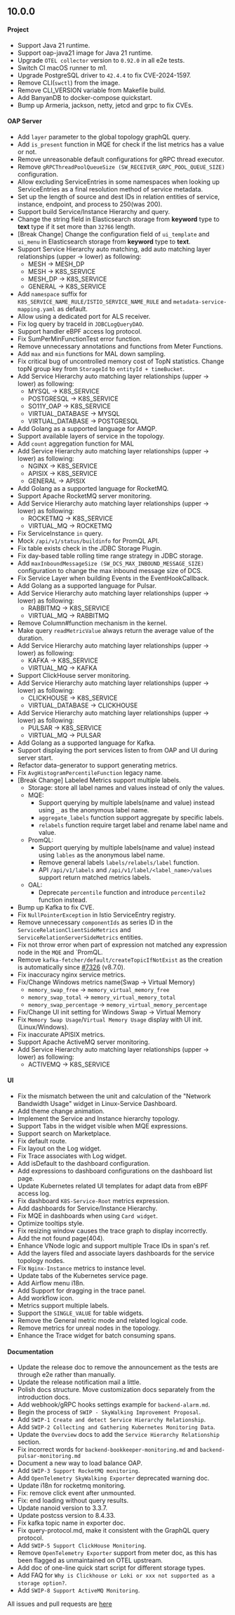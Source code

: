 ## 10.0.0

#### Project
* Support Java 21 runtime.
* Support oap-java21 image for Java 21 runtime.
* Upgrade `OTEL collector` version to `0.92.0` in all e2e tests.
* Switch CI macOS runner to m1.
* Upgrade PostgreSQL driver to `42.4.4` to fix CVE-2024-1597.
* Remove CLI(`swctl`) from the image.
* Remove CLI_VERSION variable from Makefile build.
* Add BanyanDB to docker-compose quickstart.
* Bump up Armeria, jackson, netty, jetcd and grpc to fix CVEs.

#### OAP Server

* Add `layer` parameter to the global topology graphQL query.
* Add `is_present` function in MQE for check if the list metrics has a value or not.
* Remove unreasonable default configurations for gRPC thread executor.
* Remove `gRPCThreadPoolQueueSize (SW_RECEIVER_GRPC_POOL_QUEUE_SIZE)` configuration.
* Allow excluding ServiceEntries in some namespaces when looking up ServiceEntries as a final resolution method of
  service metadata.
* Set up the length of source and dest IDs in relation entities of service, instance, endpoint, and process to 250(was
  200).
* Support build Service/Instance Hierarchy and query.
* Change the string field in Elasticsearch storage from **keyword** type to **text** type if it set more than `32766` length.
* [Break Change] Change the configuration field of `ui_template` and `ui_menu` in Elasticsearch storage from **keyword** type to **text**.
* Support Service Hierarchy auto matching, add auto matching layer relationships (upper -> lower) as following:
  - MESH -> MESH_DP
  - MESH -> K8S_SERVICE
  - MESH_DP -> K8S_SERVICE
  - GENERAL -> K8S_SERVICE
* Add `namespace` suffix for `K8S_SERVICE_NAME_RULE/ISTIO_SERVICE_NAME_RULE` and `metadata-service-mapping.yaml` as default.
* Allow using a dedicated port for ALS receiver.
* Fix log query by traceId in `JDBCLogQueryDAO`.
* Support handler eBPF access log protocol.
* Fix SumPerMinFunctionTest error function.
* Remove unnecessary annotations and functions from Meter Functions.
* Add `max` and `min` functions for MAL down sampling.
* Fix critical bug of uncontrolled memory cost of TopN statistics. Change topN group key from `StorageId` to `entityId + timeBucket`.
* Add Service Hierarchy auto matching layer relationships (upper -> lower) as following:
  - MYSQL -> K8S_SERVICE
  - POSTGRESQL -> K8S_SERVICE
  - SO11Y_OAP -> K8S_SERVICE
  - VIRTUAL_DATABASE -> MYSQL
  - VIRTUAL_DATABASE -> POSTGRESQL
* Add Golang as a supported language for AMQP.
* Support available layers of service in the topology.
* Add `count` aggregation function for MAL
* Add Service Hierarchy auto matching layer relationships (upper -> lower) as following:
  - NGINX -> K8S_SERVICE
  - APISIX -> K8S_SERVICE
  - GENERAL -> APISIX
* Add Golang as a supported language for RocketMQ.
* Support Apache RocketMQ server monitoring.
* Add Service Hierarchy auto matching layer relationships (upper -> lower) as following:
  - ROCKETMQ -> K8S_SERVICE
  - VIRTUAL_MQ -> ROCKETMQ
* Fix ServiceInstance `in` query.
* Mock `/api/v1/status/buildinfo` for PromQL API.
* Fix table exists check in the JDBC Storage Plugin.
* Fix day-based table rolling time range strategy in JDBC storage.
* Add `maxInboundMessageSize (SW_DCS_MAX_INBOUND_MESSAGE_SIZE)` configuration to change the max inbound message size of DCS.
* Fix Service Layer when building Events in the EventHookCallback.
* Add Golang as a supported language for Pulsar.
* Add Service Hierarchy auto matching layer relationships (upper -> lower) as following:
  - RABBITMQ -> K8S_SERVICE
  - VIRTUAL_MQ -> RABBITMQ
* Remove Column#function mechanism in the kernel.
* Make query `readMetricValue` always return the average value of the duration.
* Add Service Hierarchy auto matching layer relationships (upper -> lower) as following:
  - KAFKA -> K8S_SERVICE
  - VIRTUAL_MQ -> KAFKA
* Support ClickHouse server monitoring.
* Add Service Hierarchy auto matching layer relationships (upper -> lower) as following:
  - CLICKHOUSE -> K8S_SERVICE
  - VIRTUAL_DATABASE -> CLICKHOUSE
* Add Service Hierarchy auto matching layer relationships (upper -> lower) as following:
  - PULSAR -> K8S_SERVICE
  - VIRTUAL_MQ -> PULSAR
* Add Golang as a supported language for Kafka.
* Support displaying the port services listen to from OAP and UI during server start.
* Refactor data-generator to support generating metrics.
* Fix `AvgHistogramPercentileFunction` legacy name.
* [Break Change] Labeled Metrics support multiple labels.
  - Storage: store all label names and values instead of only the values.
  - MQE: 
    - Support querying by multiple labels(name and value) instead using `_` as the anonymous label name.
    - `aggregate_labels` function support aggregate by specific labels.
    - `relabels` function require target label and rename label name and value.
  - PromQL:
    - Support querying by multiple labels(name and value) instead using `lables` as the anonymous label name.
    - Remove general labels `labels/relabels/label` function.
    - API `/api/v1/labels` and `/api/v1/label/<label_name>/values` support return matched metrics labels.
  - OAL:
    - Deprecate `percentile` function and introduce `percentile2` function instead.
* Bump up Kafka to fix CVE.
* Fix `NullPointerException` in Istio ServiceEntry registry.
* Remove unnecessary `componentIds` as series ID in the `ServiceRelationClientSideMetrics` and `ServiceRelationServerSideMetrics` entities.
* Fix not throw error when part of expression not matched any expression node in the `MQE` and `PromQL.
* Remove `kafka-fetcher/default/createTopicIfNotExist` as the creation is automatically since [#7326](https://github.com/apache/skywalking/issues/7326) (v8.7.0).
* Fix inaccuracy nginx service metrics.
* Fix/Change Windows metrics name(Swap -> Virtual Memory)
  - `memory_swap_free` -> `memory_virtual_memory_free`
  - `memory_swap_total` -> `memory_virtual_memory_total`
  - `memory_swap_percentage` -> `memory_virtual_memory_percentage`
* Fix/Change UI init setting for Windows Swap -> Virtual Memory
* Fix `Memory Swap Usage`/`Virtual Memory Usage` display with UI init.(Linux/Windows).
* Fix inaccurate APISIX metrics.
* Support Apache ActiveMQ server monitoring. 
* Add Service Hierarchy auto matching layer relationships (upper -> lower) as following:
  - ACTIVEMQ -> K8S_SERVICE

#### UI

* Fix the mismatch between the unit and calculation of the "Network Bandwidth Usage" widget in Linux-Service Dashboard.
* Add theme change animation.
* Implement the Service and Instance hierarchy topology.
* Support Tabs in the widget visible when MQE expressions.
* Support search on Marketplace.
* Fix default route.
* Fix layout on the Log widget.
* Fix Trace associates with Log widget.
* Add isDefault to the dashboard configuration.
* Add expressions to dashboard configurations on the dashboard list page.
* Update Kubernetes related UI templates for adapt data from eBPF access log. 
* Fix dashboard `K8S-Service-Root` metrics expression.
* Add dashboards for Service/Instance Hierarchy.
* Fix MQE in dashboards when using `Card widget`.
* Optimize tooltips style.
* Fix resizing window causes the trace graph to display incorrectly.
* Add the not found page(404).
* Enhance VNode logic and support multiple Trace IDs in span's ref.
* Add the layers filed and associate layers dashboards for the service topology nodes.
* Fix `Nginx-Instance` metrics to instance level.
* Update tabs of the Kubernetes service page. 
* Add Airflow menu i18n.
* Add Support for dragging in the trace panel.
* Add workflow icon.
* Metrics support multiple labels.
* Support the `SINGLE_VALUE` for table widgets.
* Remove the General metric mode and related logical code.
* Remove metrics for unreal nodes in the topology.
* Enhance the Trace widget for batch consuming spans.

#### Documentation

* Update the release doc to remove the announcement as the tests are through e2e rather than manually.
* Update the release notification mail a little.
* Polish docs structure. Move customization docs separately from the introduction docs.
* Add webhook/gRPC hooks settings example for `backend-alarm.md`.
* Begin the process of `SWIP - SkyWalking Improvement Proposal`.
* Add `SWIP-1 Create and detect Service Hierarchy Relationship`.
* Add `SWIP-2 Collecting and Gathering Kubernetes Monitoring Data`.
* Update the `Overview` docs to add the `Service Hierarchy Relationship` section.
* Fix incorrect words for `backend-bookkeeper-monitoring.md` and `backend-pulsar-monitoring.md`
* Document a new way to load balance OAP.
* Add `SWIP-3 Support RocketMQ monitoring`.
* Add `OpenTelemetry SkyWalking Exporter` deprecated warning doc.
* Update i18n for rocketmq monitoring.
* Fix: remove click event after unmounted.
* Fix: end loading without query results.
* Update nanoid version to 3.3.7.
* Update postcss version to 8.4.33.
* Fix kafka topic name in exporter doc.
* Fix query-protocol.md, make it consistent with the GraphQL query protocol.
* Add `SWIP-5 Support ClickHouse Monitoring`.
* Remove `OpenTelemetry Exporter` support from meter doc, as this has been flagged as unmaintained on OTEL upstream.
* Add doc of one-line quick start script for different storage types.
* Add FAQ for `Why is Clickhouse or Loki or xxx not supported as a storage option?`.
* Add `SWIP-8 Support ActiveMQ Monitoring`.

All issues and pull requests are [here](https://github.com/apache/skywalking/milestone/202?closed=1)
